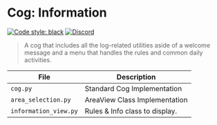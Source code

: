 # Cog: Information

[![Code style: black](https://img.shields.io/badge/code%20style-black-000000.svg?style=for-the-badge)](https://github.com/psf/black)
[![Discord](https://img.shields.io/discord/719343092963999804?color=%235865F2&label=Server&logo=discord&logoColor=white&style=for-the-badge)](https://discord.gg/CENcTvnarE)

> A cog that includes all the log-related utilities aside of a welcome message and a menu that handles the rules and common daily activities.

|        File           |           Description           |
|-----------------------|---------------------------------|
| `cog.py`              | Standard Cog Implementation     |
| `area_selection.py`   | AreaView Class Implementation   |
| `information_view.py` | Rules & Info class to display.  |
